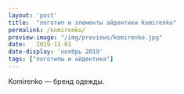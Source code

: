 ```yaml
---
layout: 'post'
title:  "логотип и элементы айдентики Komirenko"
permalink: /komirenko/
preview-image: "/img/previews/komirenko.jpg"
date:   2019-11-01
date-display: 'ноябрь 2019'
tags: ["логотипы и айдентика"] 
---
```


<p>Komirenko — бренд одежды.</p>